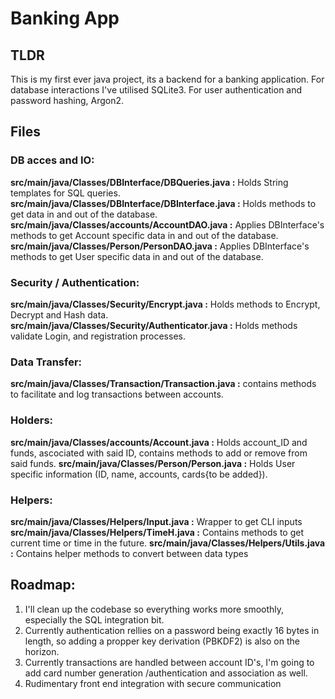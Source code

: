 # Banking App

## TLDR

This is my first ever java project, its a backend for a banking application. For database interactions I've utilised SQLite3. For user authentication and password hashing, Argon2.

## Files

### DB acces and IO:

**src/main/java/Classes/DBInterface/DBQueries.java :** Holds String templates for SQL queries.
**src/main/java/Classes/DBInterface/DBInterface.java :** Holds methods to get data in and out of the database.
**src/main/java/Classes/accounts/AccountDAO.java :** Applies DBInterface's methods to get Account specific data in and out of the database.
**src/main/java/Classes/Person/PersonDAO.java :** Applies DBInterface's methods to get User specific data in and out of the database.

### Security / Authentication:

**src/main/java/Classes/Security/Encrypt.java :** Holds methods to Encrypt, Decrypt and Hash data.
**src/main/java/Classes/Security/Authenticator.java :** Holds methods validate Login, and registration processes.

### Data Transfer:

**src/main/java/Classes/Transaction/Transaction.java :** contains methods to facilitate and log transactions between accounts.

### Holders:

**src/main/java/Classes/accounts/Account.java :** Holds account_ID and funds, ascociated with said ID, contains methods to add or remove from said funds.
**src/main/java/Classes/Person/Person.java :** Holds User specific information (ID, name, accounts, cards{to be added}).

### Helpers:

**src/main/java/Classes/Helpers/Input.java :** Wrapper to get CLI inputs
**src/main/java/Classes/Helpers/TimeH.java :** Contains methods to get current time or time in the future.
**src/main/java/Classes/Helpers/Utils.java :** Contains helper methods to convert between data types

## Roadmap:

1.  I'll clean up the codebase so everything works more smoothly, especially the SQL integration bit.
2.  Currently authentication rellies on a password being exactly 16 bytes in length, so adding a propper key derivation (PBKDF2) is also on the horizon.
3.  Currently transactions are handled between account ID's, I'm going to add card number generation /authentication and association as well.
4.  Rudimentary front end integration with secure communication
